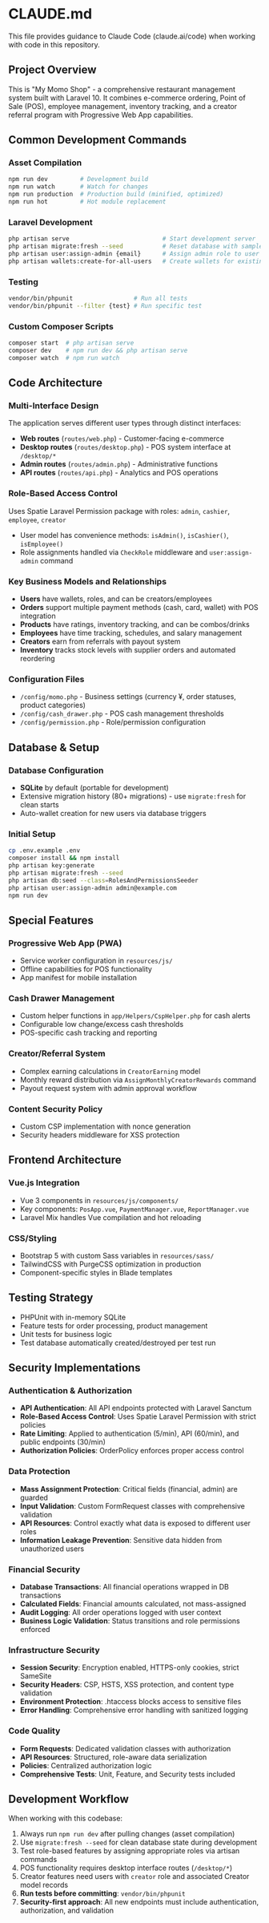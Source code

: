 # CLAUDE.md

This file provides guidance to Claude Code (claude.ai/code) when working with code in this repository.

## Project Overview

This is "My Momo Shop" - a comprehensive restaurant management system built with Laravel 10. It combines e-commerce ordering, Point of Sale (POS), employee management, inventory tracking, and a creator referral program with Progressive Web App capabilities.

## Common Development Commands

### Asset Compilation
```bash
npm run dev         # Development build
npm run watch       # Watch for changes  
npm run production  # Production build (minified, optimized)
npm run hot         # Hot module replacement
```

### Laravel Development
```bash
php artisan serve                          # Start development server
php artisan migrate:fresh --seed           # Reset database with sample data
php artisan user:assign-admin {email}      # Assign admin role to user
php artisan wallets:create-for-all-users   # Create wallets for existing users
```

### Testing
```bash
vendor/bin/phpunit                 # Run all tests
vendor/bin/phpunit --filter {test} # Run specific test
```

### Custom Composer Scripts
```bash
composer start  # php artisan serve
composer dev    # npm run dev && php artisan serve  
composer watch  # npm run watch
```

## Code Architecture

### Multi-Interface Design
The application serves different user types through distinct interfaces:
- **Web routes** (`routes/web.php`) - Customer-facing e-commerce
- **Desktop routes** (`routes/desktop.php`) - POS system interface at `/desktop/*`
- **Admin routes** (`routes/admin.php`) - Administrative functions
- **API routes** (`routes/api.php`) - Analytics and POS operations

### Role-Based Access Control
Uses Spatie Laravel Permission package with roles: `admin`, `cashier`, `employee`, `creator`
- User model has convenience methods: `isAdmin()`, `isCashier()`, `isEmployee()`
- Role assignments handled via `CheckRole` middleware and `user:assign-admin` command

### Key Business Models and Relationships
- **Users** have wallets, roles, and can be creators/employees
- **Orders** support multiple payment methods (cash, card, wallet) with POS integration
- **Products** have ratings, inventory tracking, and can be combos/drinks
- **Employees** have time tracking, schedules, and salary management
- **Creators** earn from referrals with payout system
- **Inventory** tracks stock levels with supplier orders and automated reordering

### Configuration Files
- `/config/momo.php` - Business settings (currency ¥, order statuses, product categories)
- `/config/cash_drawer.php` - POS cash management thresholds
- `/config/permission.php` - Role/permission configuration

## Database & Setup

### Database Configuration
- **SQLite** by default (portable for development)
- Extensive migration history (80+ migrations) - use `migrate:fresh` for clean starts
- Auto-wallet creation for new users via database triggers

### Initial Setup
```bash
cp .env.example .env
composer install && npm install
php artisan key:generate
php artisan migrate:fresh --seed
php artisan db:seed --class=RolesAndPermissionsSeeder
php artisan user:assign-admin admin@example.com
npm run dev
```

## Special Features

### Progressive Web App (PWA)
- Service worker configuration in `resources/js/`
- Offline capabilities for POS functionality
- App manifest for mobile installation

### Cash Drawer Management
- Custom helper functions in `app/Helpers/CspHelper.php` for cash alerts
- Configurable low change/excess cash thresholds
- POS-specific cash tracking and reporting

### Creator/Referral System
- Complex earning calculations in `CreatorEarning` model
- Monthly reward distribution via `AssignMonthlyCreatorRewards` command
- Payout request system with admin approval workflow

### Content Security Policy
- Custom CSP implementation with nonce generation
- Security headers middleware for XSS protection

## Frontend Architecture

### Vue.js Integration
- Vue 3 components in `resources/js/components/`
- Key components: `PosApp.vue`, `PaymentManager.vue`, `ReportManager.vue`
- Laravel Mix handles Vue compilation and hot reloading

### CSS/Styling
- Bootstrap 5 with custom Sass variables in `resources/sass/`
- TailwindCSS with PurgeCSS optimization in production
- Component-specific styles in Blade templates

## Testing Strategy

- PHPUnit with in-memory SQLite
- Feature tests for order processing, product management
- Unit tests for business logic
- Test database automatically created/destroyed per test run

## Security Implementations

### Authentication & Authorization
- **API Authentication**: All API endpoints protected with Laravel Sanctum
- **Role-Based Access Control**: Uses Spatie Laravel Permission with strict policies
- **Rate Limiting**: Applied to authentication (5/min), API (60/min), and public endpoints (30/min)
- **Authorization Policies**: OrderPolicy enforces proper access control

### Data Protection
- **Mass Assignment Protection**: Critical fields (financial, admin) are guarded
- **Input Validation**: Custom FormRequest classes with comprehensive validation
- **API Resources**: Control exactly what data is exposed to different user roles
- **Information Leakage Prevention**: Sensitive data hidden from unauthorized users

### Financial Security
- **Database Transactions**: All financial operations wrapped in DB transactions
- **Calculated Fields**: Financial amounts calculated, not mass-assigned
- **Audit Logging**: All order operations logged with user context
- **Business Logic Validation**: Status transitions and role permissions enforced

### Infrastructure Security
- **Session Security**: Encryption enabled, HTTPS-only cookies, strict SameSite
- **Security Headers**: CSP, HSTS, XSS protection, and content type validation
- **Environment Protection**: .htaccess blocks access to sensitive files
- **Error Handling**: Comprehensive error handling with sanitized logging

### Code Quality
- **Form Requests**: Dedicated validation classes with authorization
- **API Resources**: Structured, role-aware data serialization  
- **Policies**: Centralized authorization logic
- **Comprehensive Tests**: Unit, Feature, and Security tests included

## Development Workflow

When working with this codebase:
1. Always run `npm run dev` after pulling changes (asset compilation)
2. Use `migrate:fresh --seed` for clean database state during development
3. Test role-based features by assigning appropriate roles via artisan commands
4. POS functionality requires desktop interface routes (`/desktop/*`)
5. Creator features need users with `creator` role and associated Creator model records
6. **Run tests before committing**: `vendor/bin/phpunit`
7. **Security-first approach**: All new endpoints must include authentication, authorization, and validation